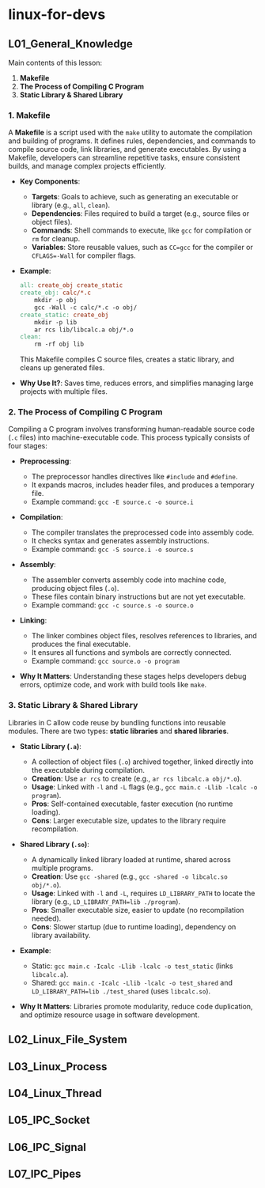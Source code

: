 # linux-for-devs

## L01_General_Knowledge

Main contents of this lesson:
1. **Makefile**
2. **The Process of Compiling C Program**
3. **Static Library & Shared Library**

### 1. **Makefile**

A **Makefile** is a script used with the `make` utility to automate the compilation and building of programs. It defines rules, dependencies, and commands to compile source code, link libraries, and generate executables. By using a Makefile, developers can streamline repetitive tasks, ensure consistent builds, and manage complex projects efficiently.

- **Key Components**:
  - **Targets**: Goals to achieve, such as generating an executable or library (e.g., `all`, `clean`).
  - **Dependencies**: Files required to build a target (e.g., source files or object files).
  - **Commands**: Shell commands to execute, like `gcc` for compilation or `rm` for cleanup.
  - **Variables**: Store reusable values, such as `CC=gcc` for the compiler or `CFLAGS=-Wall` for compiler flags.

- **Example**:
  ```makefile
  all: create_obj create_static
  create_obj: calc/*.c
      mkdir -p obj
      gcc -Wall -c calc/*.c -o obj/
  create_static: create_obj
      mkdir -p lib
      ar rcs lib/libcalc.a obj/*.o
  clean:
      rm -rf obj lib
  ```
  This Makefile compiles C source files, creates a static library, and cleans up generated files.

- **Why Use It?**: Saves time, reduces errors, and simplifies managing large projects with multiple files.

### 2. **The Process of Compiling C Program**

Compiling a C program involves transforming human-readable source code (`.c` files) into machine-executable code. This process typically consists of four stages:

- **Preprocessing**:
  - The preprocessor handles directives like `#include` and `#define`.
  - It expands macros, includes header files, and produces a temporary file.
  - Example command: `gcc -E source.c -o source.i`

- **Compilation**:
  - The compiler translates the preprocessed code into assembly code.
  - It checks syntax and generates assembly instructions.
  - Example command: `gcc -S source.i -o source.s`

- **Assembly**:
  - The assembler converts assembly code into machine code, producing object files (`.o`).
  - These files contain binary instructions but are not yet executable.
  - Example command: `gcc -c source.s -o source.o`

- **Linking**:
  - The linker combines object files, resolves references to libraries, and produces the final executable.
  - It ensures all functions and symbols are correctly connected.
  - Example command: `gcc source.o -o program`

- **Why It Matters**: Understanding these stages helps developers debug errors, optimize code, and work with build tools like `make`.

### 3. **Static Library & Shared Library**

Libraries in C allow code reuse by bundling functions into reusable modules. There are two types: **static libraries** and **shared libraries**.

- **Static Library (`.a`)**:
  - A collection of object files (`.o`) archived together, linked directly into the executable during compilation.
  - **Creation**: Use `ar rcs` to create (e.g., `ar rcs libcalc.a obj/*.o`).
  - **Usage**: Linked with `-l` and `-L` flags (e.g., `gcc main.c -Llib -lcalc -o program`).
  - **Pros**: Self-contained executable, faster execution (no runtime loading).
  - **Cons**: Larger executable size, updates to the library require recompilation.

- **Shared Library (`.so`)**:
  - A dynamically linked library loaded at runtime, shared across multiple programs.
  - **Creation**: Use `gcc -shared` (e.g., `gcc -shared -o libcalc.so obj/*.o`).
  - **Usage**: Linked with `-l` and `-L`, requires `LD_LIBRARY_PATH` to locate the library (e.g., `LD_LIBRARY_PATH=lib ./program`).
  - **Pros**: Smaller executable size, easier to update (no recompilation needed).
  - **Cons**: Slower startup (due to runtime loading), dependency on library availability.

- **Example**:
  - Static: `gcc main.c -Icalc -Llib -lcalc -o test_static` (links `libcalc.a`).
  - Shared: `gcc main.c -Icalc -Llib -lcalc -o test_shared` and `LD_LIBRARY_PATH=lib ./test_shared` (uses `libcalc.so`).

- **Why It Matters**: Libraries promote modularity, reduce code duplication, and optimize resource usage in software development.


## L02_Linux_File_System

## L03_Linux_Process

## L04_Linux_Thread

## L05_IPC_Socket

## L06_IPC_Signal

## L07_IPC_Pipes
